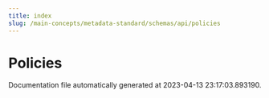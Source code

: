 ```yaml
---
title: index
slug: /main-concepts/metadata-standard/schemas/api/policies
---
```


# Policies

Documentation file automatically generated at 2023-04-13 23:17:03.893190.
